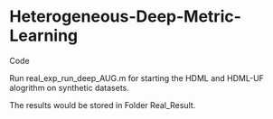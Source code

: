 # Heterogeneous-Deep-Metric-Learning
Code


Run real_exp_run_deep_AUG.m for starting the HDML and HDML-UF alogrithm on synthetic datasets.

The results would be stored in Folder Real_Result.
